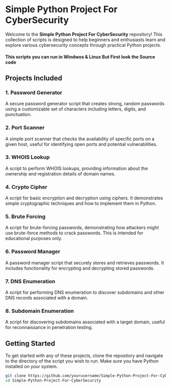 # Simple Python Project For CyberSecurity

Welcome to the **Simple Python Project For CyberSecurity** repository! This collection of scripts is designed to help beginners and enthusiasts learn and explore various cybersecurity concepts through practical Python projects.

#### This scripts you can run in Windwos & Linux But First look the Source code
## Projects Included

### 1. Password Generator
A secure password generator script that creates strong, random passwords using a customizable set of characters including letters, digits, and punctuation.

### 2. Port Scanner
A simple port scanner that checks the availability of specific ports on a given host, useful for identifying open ports and potential vulnerabilities.

### 3. WHOIS Lookup
A script to perform WHOIS lookups, providing information about the ownership and registration details of domain names.

### 4. Crypto Cipher
A script for basic encryption and decryption using ciphers. It demonstrates simple cryptographic techniques and how to implement them in Python.

### 5. Brute Forcing
A script for brute-forcing passwords, demonstrating how attackers might use brute-force methods to crack passwords. This is intended for educational purposes only.

### 6. Password Manager
A password manager script that securely stores and retrieves passwords. It includes functionality for encrypting and decrypting stored passwords.

### 7. DNS Enumeration
A script for performing DNS enumeration to discover subdomains and other DNS records associated with a domain.

### 8. Subdomain Enumeration
A script for discovering subdomains associated with a target domain, useful for reconnaissance in penetration testing.

## Getting Started

To get started with any of these projects, clone the repository and navigate to the directory of the script you wish to run. Make sure you have Python installed on your system.

```bash
git clone https://github.com/yourusername/Simple-Python-Project-For-CyberSecurity.git
cd Simple-Python-Project-For-CyberSecurity
